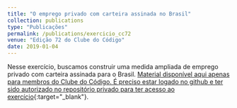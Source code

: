 ```yaml
---
title: "O emprego privado com carteira assinada no Brasil"
collection: publications
type: "Publicações"
permalink: /publications/exercicio_cc72
venue: "Edição 72 do Clube do Código"
date: 2019-01-04
---
```


Nesse exercício, buscamos construir uma medida ampliada de emprego privado com carteira assinada para o Brasil. [Material disponível aqui apenas para membros do Clube do Código. É preciso estar logado no github e ter sido autorizado no repositório privado para ter acesso ao exercício](https://github.com/analisemacro/clubedocodigo/tree/master/exercicios/clube72){:target="_blank"}.